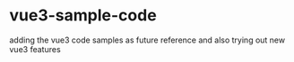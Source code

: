 # vue3-sample-code
adding the vue3 code samples as future reference and also trying out new vue3 features
